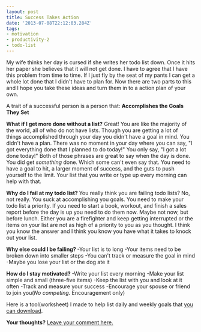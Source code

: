 ```yaml
---
layout: post
title: Success Takes Action
date: '2013-07-08T22:12:03.284Z'
tags:
- motivation
- productivity-2
- todo-list
---
```


My wife thinks her day is cursed if she writes her todo list down. Once it hits her paper she believes that it will not get done. I have to agree that I have this problem from time to time. If I just fly by the seat of my pants I can get a whole lot done that I didn't have to plan for. Now there are two parts to this and I hope you take these ideas and turn them in to a action plan of your own.

A trait of a successful person is a person that: <strong>Accomplishes the Goals They Set</strong>

<strong>What if I get more done without a list?</strong>
Great! You are like the majority of the world, all of who do not have lists. Though you are getting a lot of things accomplished through your day you didn't have a goal in mind. You didn't have a plan. There was no moment in your day where you can say, "I got everything done that I planned to do today!" You only say, "I got a lot done today!" Both of those phrases are great to say when the day is done. You did get <em>something</em> done. Which some can't even say that. You need to have a goal to hit, a larger moment of success, and the guts to push yourself to the limit. Your list that you write or type up every morning can help with that.

<strong>Why do I fail at my todo list?
</strong>You really think you are failing todo lists? No, not really. You suck at accomplishing you goals. You need to make your todo list a priority. If you need to start a book, workout, and finish a sales report before the day is up you need to do them now. Maybe not now, but before lunch. Either you are a firefighter and keep getting interrupted or the items on your list are not as high of a priority to you as you thought. I think you know the answer and I think you know you have what it takes to knock out your list.

<strong>Why else could I be failing?
</strong>-Your list is to long
-Your items need to be broken down into smaller steps
-You can't track or measure the goal in mind
-Maybe you lose your list or the dog ate it

<strong>How do I stay motivated?
</strong>-Write your list every morning
-Make your list simple and small (three-five items)
-Keep the list with you and look at it often
-Track and measure your success
-Encourage your spouse or friend to join you(<em>No competing</em>. Encouragement only)

Here is a tool(worksheet) I made to help list daily and weekly goals that <a title="Creating Productive Moments" href="http://www.chancesmith.org/creating-productive-moments/" target="_blank">you can download</a>.

<strong>Your thoughts?</strong> <a href="#disqus_thread">Leave your comment here.</a>